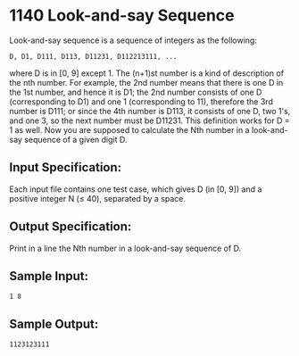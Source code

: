 # 1140 Look-and-say Sequence
Look-and-say sequence is a sequence of integers as the following:

    D, D1, D111, D113, D11231, D112213111, ...

where D is in [0, 9] except 1. The (n+1)st number is a kind of description of the nth number. For example, the 2nd number means that there is one D in the 1st number, and hence it is D1; the 2nd number consists of one D (corresponding to D1) and one 1 (corresponding to 11), therefore the 3rd number is D111; or since the 4th number is D113, it consists of one D, two 1's, and one 3, so the next number must be D11231. This definition works for D = 1 as well. Now you are supposed to calculate the Nth number in a look-and-say sequence of a given digit D.

## Input Specification:
Each input file contains one test case, which gives D (in [0, 9]) and a positive integer N (≤ 40), separated by a space.

## Output Specification:
Print in a line the Nth number in a look-and-say sequence of D.

## Sample Input:
    1 8

## Sample Output:
    1123123111